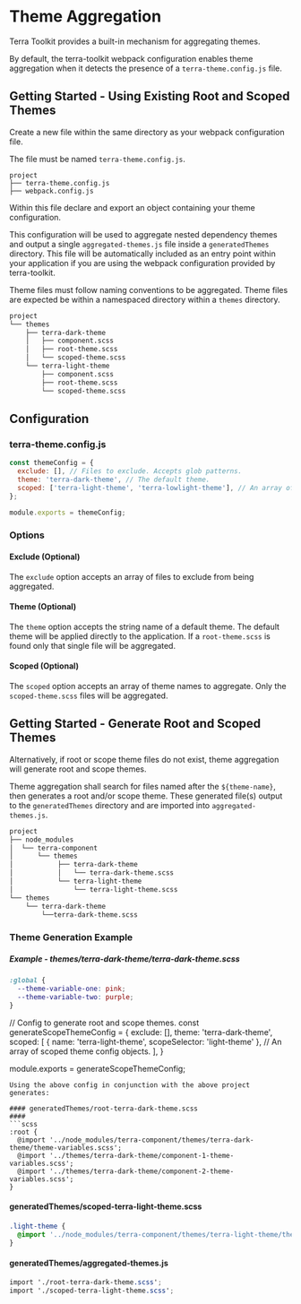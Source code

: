 # Theme Aggregation

Terra Toolkit provides a built-in mechanism for aggregating themes.

By default, the terra-toolkit webpack configuration enables theme aggregation when it detects the presence of a `terra-theme.config.js` file.

## Getting Started - Using Existing Root and Scoped Themes

Create a new file within the same directory as your webpack configuration file.

The file must be named `terra-theme.config.js`.

```
project
├── terra-theme.config.js
├── webpack.config.js
```

Within this file declare and export an object containing your theme configuration.

This configuration will be used to aggregate nested dependency themes and output a single `aggregated-themes.js` file inside a `generatedThemes` directory. This file will be automatically included as an entry point within your application if you are using the webpack configuration provided by terra-toolkit.

Theme files must follow naming conventions to be aggregated. Theme files are expected be within a namespaced directory within a `themes` directory.

```txt
project
└── themes
    ├── terra-dark-theme
    │   ├── component.scss
    │   ├── root-theme.scss
    │   └── scoped-theme.scss
    └── terra-light-theme
        ├── component.scss
        ├── root-theme.scss
        └── scoped-theme.scss
```

## Configuration

### terra-theme.config.js

```js
const themeConfig = {
  exclude: [], // Files to exclude. Accepts glob patterns.
  theme: 'terra-dark-theme', // The default theme.
  scoped: ['terra-light-theme', 'terra-lowlight-theme'], // An array of scoped themes.
};

module.exports = themeConfig;
```
### Options

#### Exclude (Optional)

The `exclude` option accepts an array of files to exclude from being aggregated.

#### Theme (Optional)

The `theme` option accepts the string name of a default theme. The default theme will be applied directly to the application. If a `root-theme.scss` is found only that single file will be aggregated.

#### Scoped (Optional)

The `scoped` option accepts an array of theme names to aggregate. Only the `scoped-theme.scss` files will be aggregated.

## Getting Started - Generate Root and Scoped Themes
Alternatively, if root or scope theme files do not exist, theme aggregation will generate root and scope themes.

Theme aggregation shall search for files named after the `${theme-name}`, then generates a root and/or scope theme. These generated file(s) output to the `generatedThemes` directory and are imported into `aggregated-themes.js`.



```txt
project
├── node_modules
│  └── terra-component
│      └── themes
│           ├── terra-dark-theme
│           │   └── terra-dark-theme.scss
│           └── terra-light-theme
│               └── terra-light-theme.scss
└── themes
    └── terra-dark-theme
        └──terra-dark-theme.scss
```

### Theme Generation Example
##### Example - themes/terra-dark-theme/terra-dark-theme.scss
```scss
:global {
  --theme-variable-one: pink;
  --theme-variable-two: purple;
}
```

// Config to generate root and scope themes.
const generateScopeThemeConfig = {
  exclude: [],
  theme: 'terra-dark-theme',
  scoped: [
    { name: 'terra-light-theme', scopeSelector: 'light-theme' }, // An array of scoped theme config objects.
  ],
}

module.exports = generateScopeThemeConfig;
```
Using the above config in conjunction with the above project generates:

#### generatedThemes/root-terra-dark-theme.scss
####
```scss
:root {
  @import '../node_modules/terra-component/themes/terra-dark-theme/theme-variables.scss';
  @import '../themes/terra-dark-theme/component-1-theme-variables.scss';
  @import '../themes/terra-dark-theme/component-2-theme-variables.scss';
}
```

#### generatedThemes/scoped-terra-light-theme.scss
####
```scss
.light-theme {
  @import '../node_modules/terra-component/themes/terra-light-theme/theme-variables.scss';
}
```

#### generatedThemes/aggregated-themes.js
```scss
import './root-terra-dark-theme.scss';
import './scoped-terra-light-theme.scss';
```
